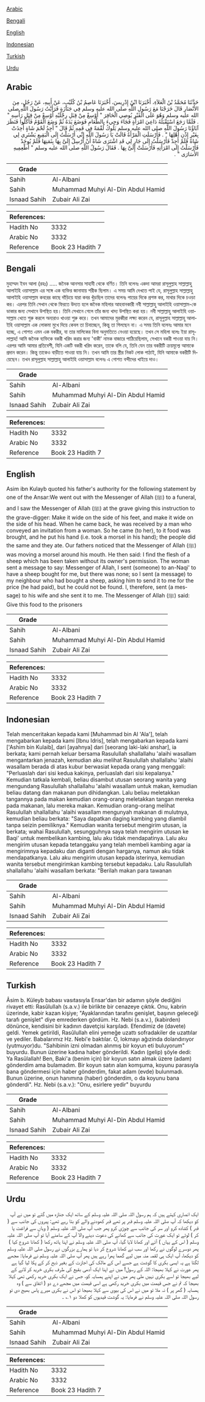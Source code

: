 [Arabic](#arabic)

[Bengali](#bengali)

[English](#english)

[Indonesian](#indonesian)

[Turkish](#turkish)

[Urdu](#urdu)

## Arabic


<div dir="rtl" lang="ar" style={{fontSize:'larger',backgroundColor:'#f8f9fa',padding:20}}>
حَدَّثَنَا مُحَمَّدُ بْنُ الْعَلاَءِ، أَخْبَرَنَا ابْنُ إِدْرِيسَ، أَخْبَرَنَا عَاصِمُ بْنُ كُلَيْبٍ، عَنْ أَبِيهِ، عَنْ رَجُلٍ، مِنَ الأَنْصَارِ قَالَ خَرَجْنَا مَعَ رَسُولِ اللَّهِ صلى الله عليه وسلم فِي جَنَازَةٍ فَرَأَيْتُ رَسُولَ اللَّهِ صلى الله عليه وسلم وَهُوَ عَلَى الْقَبْرِ يُوصِي الْحَافِرَ ‏"‏ أَوْسِعْ مِنْ قِبَلِ رِجْلَيْهِ أَوْسِعْ مِنْ قِبَلِ رَأْسِهِ ‏"‏ ‏.‏ فَلَمَّا رَجَعَ اسْتَقْبَلَهُ دَاعِيَ امْرَأَةٍ فَجَاءَ وَجِيءَ بِالطَّعَامِ فَوَضَعَ يَدَهُ ثُمَّ وَضَعَ الْقَوْمُ فَأَكَلُوا فَنَظَرَ آبَاؤُنَا رَسُولَ اللَّهِ صلى الله عليه وسلم يَلُوكُ لُقْمَةً فِي فَمِهِ ثُمَّ قَالَ ‏"‏ أَجِدُ لَحْمَ شَاةٍ أُخِذَتْ بِغَيْرِ إِذْنِ أَهْلِهَا ‏"‏ ‏.‏ فَأَرْسَلَتِ الْمَرْأَةُ قَالَتْ يَا رَسُولَ اللَّهِ إِنِّي أَرْسَلْتُ إِلَى الْبَقِيعِ يَشْتَرِي لِي شَاةً فَلَمْ أَجِدْ فَأَرْسَلْتُ إِلَى جَارٍ لِي قَدِ اشْتَرَى شَاةً أَنْ أَرْسِلْ إِلَىَّ بِهَا بِثَمَنِهَا فَلَمْ يُوجَدْ فَأَرْسَلْتُ إِلَى امْرَأَتِهِ فَأَرْسَلَتْ إِلَىَّ بِهَا ‏.‏ فَقَالَ رَسُولُ اللَّهِ صلى الله عليه وسلم ‏"‏ أَطْعِمِيهِ الأَسَارَى ‏"‏ ‏.‏
</div>
<div style={{backgroundColor:'#f8f9fa',padding:20, marginBottom: 10}}><table> <thead> <tr> <th>Grade</th> <th></th> </tr> </thead> <tbody> <tr><td>Sahih</td><td>Al-Albani</td></tr><tr><td>Sahih</td><td>Muhammad Muhyi Al-Din Abdul Hamid</td></tr><tr><td>Isnaad Sahih</td><td>Zubair Ali Zai</td></tr></tbody></table><table> <thead> <tr> <th>References:</th> <th></th> </tr> </thead> <tbody><tr><td>Hadith No</td><td>3332</td></tr><tr><td>Arabic No</td><td>3332</td></tr><tr><td>Reference</td><td>Book 23 Hadith 7</td></tr></tbody></table></div>

## Bengali


<div dir="ltr" lang="bn" style={{fontSize:'larger',backgroundColor:'#f8f9fa',padding:20}}>
মুহাম্মদ ইবন আলা (রহঃ) ..... জনৈক আনসার সাহাবী থেকে বর্ণিত। তিনি বলেনঃ একদা আমরা রাসূলুল্লাহ সাল্লাল্লাহু আলাইহি ওয়াসাল্লাম এর সঙ্গে এক ব্যক্তির জানাযায় শরীক ছিলাম। এ সময় আমি দেখতে পাই যে, রাসূলুল্লাহ সাল্লাল্লাহু আলাইহি ওয়াসাল্লাম কবরের কাছে দাঁড়িয়ে যারা কবর খুঁড়ছিল তাদের বলেনঃ পায়ের দিকে প্রশস্ত কর, মাথার দিকে চওড়া কর। এরপর তিনি সেখান থেকে ফিরতে উদ্যত হলে জনৈক মহিলার আহবানকারী নবী সাল্লাল্লাহু আলাইহি ওয়াসাল্লাম-কে ডাকার জন্য সেখানে উপস্থিত হয়। তিনি সেখানে গেলে তাঁর জন্য খাদ্য উপস্থিত করা হয়। নবী সাল্লাল্লাহু আলাইহি ওয়াসাল্লাম খেতে শুরু করলে অন্যরাও খাওয়া শুরু করে। তখন আমাদের মুরব্বীরা লক্ষ্য করেন যে, রাসূলুল্লাহ সাল্লাল্লাহু আলাইহি ওয়াসাল্লাম এক লোকমা মুখে দিয়ে কেবল তা চিবাচ্ছেন, কিন্তু তা গিলছেন না। এ সময় তিনি বলেনঃ আমার মনে হচ্ছে, এ গোশত এমন এক বকরীর, যা তার মালিকের বিনা অনুমতিতে নেওয়া হয়েছে। তখন সে মহিলা বলেঃ ইয়া রাসূলাল্লাহ! আমি জনৈক ব্যক্তিকে বকরী খরিদ করার জন্য 'বাকী' নামক বাজারে পাঠিয়েছিলাম, সেখানে বকরী পাওয়া যায় নি। এরপর আমি আমার প্রতিবেশী, যিনি একটি বকরী খরিদ করেন, তাকে বলি যে, তিনি যেন তার বকরীটি ক্রয়মূল্যে আমাকে প্রদান করেন। কিন্তু তাকেও বাড়ীতে পাওয়া যায় নি। তখন আমি তার স্ত্রীর নিকট লোক পাঠাই, যিনি আমাকে বকরীটি দিয়েছেন। তখন রাসূলুল্লাহ সাল্লাল্লাহু আলাইহি ওয়াসাল্লাম বলেনঃ এ গোশত বন্দীদের খাইয়ে দাও।
</div>
<div style={{backgroundColor:'#f8f9fa',padding:20, marginBottom: 10}}><table> <thead> <tr> <th>Grade</th> <th></th> </tr> </thead> <tbody> <tr><td>Sahih</td><td>Al-Albani</td></tr><tr><td>Sahih</td><td>Muhammad Muhyi Al-Din Abdul Hamid</td></tr><tr><td>Isnaad Sahih</td><td>Zubair Ali Zai</td></tr></tbody></table><table> <thead> <tr> <th>References:</th> <th></th> </tr> </thead> <tbody><tr><td>Hadith No</td><td>3332</td></tr><tr><td>Arabic No</td><td>3332</td></tr><tr><td>Reference</td><td>Book 23 Hadith 7</td></tr></tbody></table></div>

## English


<div dir="ltr" lang="en" style={{fontSize:'larger',backgroundColor:'#f8f9fa',padding:20}}>
Asim ibn Kulayb quoted his father's authority for the following statement by one of the Ansar:We went out with the Messenger of Allah (ﷺ) to a funeral, and I saw the Messenger of Allah (ﷺ) at the grave giving this instruction to the grave-digger: Make it wide on the side of his feet, and make it wide on the side of his head. When he came back, he was received by a man who conveyed an invitation from a woman. So he came (to her), to it food was brought, and he put his hand (i.e. took a morsel in his hand); the people did the same and they ate. Our fathers noticed that the Messenger of Allah (ﷺ) was moving a morsel around his mouth. He then said: I find the flesh of a sheep which has been taken without its owner's permission. The woman sent a message to say: Messenger of Allah, I sent (someone) to an-Naqi' to have a sheep bought for me, but there was none; so I sent (a message) to my neighbour who had bought a sheep, asking him to send it to me for the price (he had paid), but he could not be found. I, therefore, sent (a message) to his wife and she sent it to me. The Messenger of Allah (ﷺ) said: Give this food to the prisoners
</div>
<div style={{backgroundColor:'#f8f9fa',padding:20, marginBottom: 10}}><table> <thead> <tr> <th>Grade</th> <th></th> </tr> </thead> <tbody> <tr><td>Sahih</td><td>Al-Albani</td></tr><tr><td>Sahih</td><td>Muhammad Muhyi Al-Din Abdul Hamid</td></tr><tr><td>Isnaad Sahih</td><td>Zubair Ali Zai</td></tr></tbody></table><table> <thead> <tr> <th>References:</th> <th></th> </tr> </thead> <tbody><tr><td>Hadith No</td><td>3332</td></tr><tr><td>Arabic No</td><td>3332</td></tr><tr><td>Reference</td><td>Book 23 Hadith 7</td></tr></tbody></table></div>

## Indonesian


<div dir="ltr" lang="id" style={{fontSize:'larger',backgroundColor:'#f8f9fa',padding:20}}>
Telah menceritakan kepada kami [Muhammad bin Al 'Ala'], telah mengabarkan kepada kami [Ibnu Idris], telah mengabarkan kepada kami ['Ashim bin Kulaib], dari [ayahnya] dari [seorang laki-laki anshar], ia berkata; kami pernah keluar bersama Rasulullah shallallahu 'alaihi wasallam mengantarkan jenazah, kemudian aku melihat Rasulullah shallallahu 'alaihi wasallam berada di atas kubur berwasiat kepada orang yang menggali: "Perluaslah dari sisi kedua kakinya, perluaslah dari sisi kepalanya." Kemudian tatkala kembali, beliau disambut utusan seorang wanita yang mengundang Rasulullah shallallahu 'alaihi wasallam untuk makan, kemudian beliau datang dan makanan pun dihidangkan. Lalu beliau meletakkan tangannya pada makan kemudian orang-orang meletakkan tangan mereka pada makanan, lalu mereka makan. Kemudian orang-orang melihat Rasulullah shallallahu 'alaihi wasallam mengunyah makanan di mulutnya, kemudian beliau berkata: "Saya dapatkan daging kambing yang diambil tanpa seizin pemiliknya." Kemudian wanita tersebut mengirim utusan, ia berkata; wahai Rasulullah, sesungguhnya saya telah mengirim utusan ke Baqi' untuk membelikan kambing, lalu aku tidak mendapatinya. Lalu aku mengirim utusan kepada tetanggaku yang telah membeli kambing agar ia mengirimnya kepadaku dan diganti dengan harganya, namun aku tidak mendapatkanya. Lalu aku mengirim utusan kepada isterinya, kemudian wanita tersebut mengirimkan kambing tersebut kepadaku. Lalu Rasulullah shallallahu 'alaihi wasallam berkata: "Berilah makan para tawanan
</div>
<div style={{backgroundColor:'#f8f9fa',padding:20, marginBottom: 10}}><table> <thead> <tr> <th>Grade</th> <th></th> </tr> </thead> <tbody> <tr><td>Sahih</td><td>Al-Albani</td></tr><tr><td>Sahih</td><td>Muhammad Muhyi Al-Din Abdul Hamid</td></tr><tr><td>Isnaad Sahih</td><td>Zubair Ali Zai</td></tr></tbody></table><table> <thead> <tr> <th>References:</th> <th></th> </tr> </thead> <tbody><tr><td>Hadith No</td><td>3332</td></tr><tr><td>Arabic No</td><td>3332</td></tr><tr><td>Reference</td><td>Book 23 Hadith 7</td></tr></tbody></table></div>

## Turkish


<div dir="ltr" lang="tr" style={{fontSize:'larger',backgroundColor:'#f8f9fa',padding:20}}>
Âsim b. Küleyb babası vasıtasıyla Ensar'dan bir adamın şöyle dediğini rivayet etti: Rasûlullah (s.a.v.) ile birlikte bir cenazeye çıktık. Onu, kabrin üzerinde, kabir kazan kişiye; "Ayaklarından tarafını genişlet, başının geleceği tarafı genişlet" diye emrederken gördüm. Hz. Nebi (s.a.v.), (kabirden) dönünce, kendisini bir kadının davetçisi karşıladı. Efendimiz de (davete) geldi. Yemek getirildi, Rasûlullah elini yemeğe uzattı sofradakiler de uzattılar ve yediler. Babalarımız Hz. Nebi'e baktılar. O, lokmayı ağızinda dolandırıyor (yutmuyor)du. "Sahibinin izni olmadan alınmış bir koyun eti buluyorum" buyurdu. Bunun üzerine kadına haber gönderildi. Kadın (gelip) şöyle dedi: Ya Rasûlallah! Ben, Baki'a (benim için) bir koyun satın almak üzere (adam) gönderdim ama bulamadım. Bir koyun satın alan komşuma, koyunu parasıyla bana göndermesi için haber gönderdim, fakat adam (evde) bulunmadı. Bunun üzerine, onun hanımına (haber) gönderdim, o da koyunu bana gönderdi". Hz. Nebi (s.a.v.): "Onu, esirlere yedir" buyurdu
</div>
<div style={{backgroundColor:'#f8f9fa',padding:20, marginBottom: 10}}><table> <thead> <tr> <th>Grade</th> <th></th> </tr> </thead> <tbody> <tr><td>Sahih</td><td>Al-Albani</td></tr><tr><td>Sahih</td><td>Muhammad Muhyi Al-Din Abdul Hamid</td></tr><tr><td>Isnaad Sahih</td><td>Zubair Ali Zai</td></tr></tbody></table><table> <thead> <tr> <th>References:</th> <th></th> </tr> </thead> <tbody><tr><td>Hadith No</td><td>3332</td></tr><tr><td>Arabic No</td><td>3332</td></tr><tr><td>Reference</td><td>Book 23 Hadith 7</td></tr></tbody></table></div>

## Urdu


<div dir="rtl" lang="ur" style={{fontSize:'larger',backgroundColor:'#f8f9fa',padding:20}}>
ایک انصاری کہتے ہیں کہ ہم رسول اللہ صلی اللہ علیہ وسلم کے ساتھ ایک جنازہ میں گئے تو میں نے آپ کو دیکھا کہ آپ صلی اللہ علیہ وسلم قبر پر تھے قبر کھودنے والے کو بتا رہے تھے: پیروں کی جانب سے ( قبر ) کشادہ کرو اور سر کی جانب سے چوڑی کرو پھر جب آپ صلی اللہ علیہ وسلم ( وہاں سے فراغت پا کر ) لوٹے تو ایک عورت کی جانب سے کھانے کی دعوت دینے والا آپ کے سامنے آیا تو آپ صلی اللہ علیہ وسلم ( اس کے یہاں ) آئے اور کھانا لایا گیا، آپ صلی اللہ علیہ وسلم نے اپنا ہاتھ رکھا ( کھانا شروع کیا ) پھر دوسرے لوگوں نے رکھا اور سب نے کھانا شروع کر دیا تو ہمارے بزرگوں نے رسول صلی اللہ علیہ وسلم کو دیکھا، آپ ایک ہی لقمہ منہ میں لیے گھما پھرا رہے ہیں پھر آپ صلی اللہ علیہ وسلم نے فرمایا: مجھے لگتا ہے یہ ایسی بکری کا گوشت ہے جسے اس کے مالک کی اجازت کے بغیر ذبح کر کے پکا لیا گیا ہے پھر عورت نے کہلا بھیجا: اللہ کے رسول! میں نے اپنا ایک آدمی بقیع کی طرف بکری خرید کر لانے کے لیے بھیجا تو اسے بکری نہیں ملی پھر میں نے اپنے ہمسایہ کو، جس نے ایک بکری خرید رکھی تھی کہلا بھیجا کہ تم نے جس قیمت میں بکری خرید رکھی ہے اسی قیمت میں مجھے دے دو ( اتفاق سے ) وہ ہمسایہ ( گھر پر ) نہ ملا تو میں نے اس کی بیوی سے کہلا بھیجا تو اس نے بکری میرے پاس بھیج دی تو رسول اللہ صلی اللہ علیہ وسلم نے فرمایا: یہ گوشت قیدیوں کو کھلا دو ۱؎ ۔
</div>
<div style={{backgroundColor:'#f8f9fa',padding:20, marginBottom: 10}}><table> <thead> <tr> <th>Grade</th> <th></th> </tr> </thead> <tbody> <tr><td>Sahih</td><td>Al-Albani</td></tr><tr><td>Sahih</td><td>Muhammad Muhyi Al-Din Abdul Hamid</td></tr><tr><td>Isnaad Sahih</td><td>Zubair Ali Zai</td></tr></tbody></table><table> <thead> <tr> <th>References:</th> <th></th> </tr> </thead> <tbody><tr><td>Hadith No</td><td>3332</td></tr><tr><td>Arabic No</td><td>3332</td></tr><tr><td>Reference</td><td>Book 23 Hadith 7</td></tr></tbody></table></div>